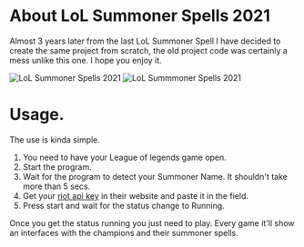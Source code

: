 # About LoL Summoner Spells 2021

Almost 3 years later from the last LoL Summoner Spell I have decided to create the same project from scratch, the old project code was certainly a mess unlike this one. I hope you enjoy it.


![LoL Summoner Spells 2021](https://i.ibb.co/NVLWML9/index.png)
![LoL Summmoner Spells 2021](https://i.ibb.co/87sNb0J/Lo-L-Summoner-Spell-Timers.png)

# Usage.

The use is kinda simple.

1. You need to have your League of legends game open.
2. Start the program.
3. Wait for the program to detect your Summoner Name. It shouldn't take more than 5 secs.
4. Get your [riot api key](https://developer.riotgames.com/) in their website and paste it in the field.
5. Press start and wait for the status change to Running.

Once you get the status running you just need to play. Every game it'll show an interfaces with the champions and their summoner spells.



